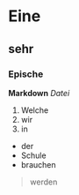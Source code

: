# Eine
## sehr
### Epische
**Markdown**
*Datei*
1. Welche
2. wir
3. in
- der
- Schule
- brauchen
>werden
